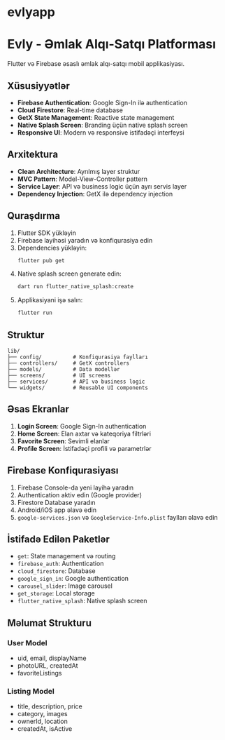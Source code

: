 # evlyapp

# Evly - Əmlak Alqı-Satqı Platforması

Flutter və Firebase əsaslı əmlak alqı-satqı mobil applikasiyası.

## Xüsusiyyətlər

- **Firebase Authentication**: Google Sign-In ilə authentication
- **Cloud Firestore**: Real-time database
- **GetX State Management**: Reactive state management
- **Native Splash Screen**: Branding üçün native splash screen
- **Responsive UI**: Modern və responsive istifadəçi interfeysi

## Arxitektura

- **Clean Architecture**: Ayrılmış layer struktur
- **MVC Pattern**: Model-View-Controller pattern
- **Service Layer**: API və business logic üçün ayrı servis layer
- **Dependency Injection**: GetX ilə dependency injection

## Quraşdırma

1. Flutter SDK yükləyin
2. Firebase layihəsi yaradın və konfiqurasiya edin
3. Dependencies yükləyin:
   ```bash
   flutter pub get
   ```
4. Native splash screen generate edin:
   ```bash
   dart run flutter_native_splash:create
   ```
5. Applikasiyani işə salın:
   ```bash
   flutter run
   ```

## Struktur

```
lib/
├── config/          # Konfiqurasiya faylları
├── controllers/     # GetX controllers
├── models/          # Data modellər
├── screens/         # UI screens
├── services/        # API və business logic
└── widgets/         # Reusable UI components
```

## Əsas Ekranlar

1. **Login Screen**: Google Sign-In authentication
2. **Home Screen**: Elan axtar və kateqoriya filtrləri
3. **Favorite Screen**: Sevimli elanlar
4. **Profile Screen**: İstifadəçi profili və parametrlər

## Firebase Konfiqurasiyası

1. Firebase Console-da yeni layihə yaradın
2. Authentication aktiv edin (Google provider)
3. Firestore Database yaradın
4. Android/iOS app əlavə edin
5. `google-services.json` və `GoogleService-Info.plist` faylları əlavə edin

## İstifadə Edilən Paketlər

- `get`: State management və routing
- `firebase_auth`: Authentication
- `cloud_firestore`: Database
- `google_sign_in`: Google authentication
- `carousel_slider`: Image carousel
- `get_storage`: Local storage
- `flutter_native_splash`: Native splash screen

## Məlumat Strukturu

### User Model
- uid, email, displayName
- photoURL, createdAt
- favoriteListings

### Listing Model
- title, description, price
- category, images
- ownerId, location
- createdAt, isActive
